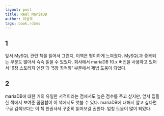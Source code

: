 ```yaml
---
layout: post
title: Real MariaDB
author: 이성욱
tags: book,rdbms
---
```


## 1

앞서 MySQL 관련 책을 읽어서 그런지, 이책은 평이하게 느껴졌다. MySQL과 중복되는 부분도 많아서 슥슥 읽을 수 있었다. 회사에서 mariaDB 10.x 버전을 사용하고 있어서 '6장 스토리지 엔진'과 '5장 최적화' 부분에서 제법 도움이 되었다.

## 2

mariaDB에 대한 거의 유일한 서적이라는 점에서도 높은 점수를 주고 싶지만, 앞서 집필한 책에서 보여준 꼼꼼함이 이 책에서도 엿볼 수 있다. mariaDB에 대해서 알고 싶다면 구글 검색보다는 이 책 한권사서 꾸준히 읽어보길 권한다. 엄청 도움이 많이 되었다.